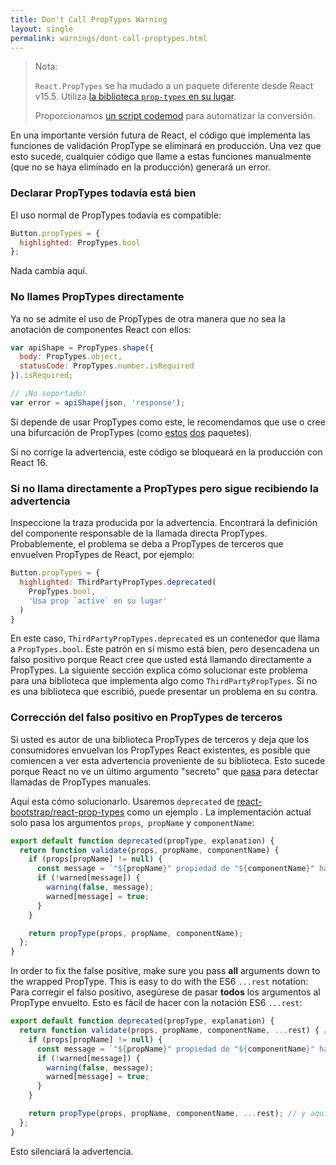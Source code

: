 ```yaml
---
title: Don't Call PropTypes Warning
layout: single
permalink: warnings/dont-call-proptypes.html
---
```


> Nota:
>
> `React.PropTypes` se ha mudado a un paquete diferente desde React v15.5. Utiliza [la biblioteca `prop-types` en su lugar](https://www.npmjs.com/package/prop-types).
>
> Proporcionamos [un script codemod](/blog/2017/04/07/react-v15.5.0.html#migrating-from-react.proptypes) para automatizar la conversión.

En una importante versión futura de React, el código que implementa las funciones de validación PropType se eliminará en producción. Una vez que esto sucede, cualquier código que llame a estas funciones manualmente (que no se haya eliminado en la producción) generará un error.

### Declarar PropTypes todavía está bien

El uso normal de PropTypes todavía es compatible:

```javascript
Button.propTypes = {
  highlighted: PropTypes.bool
};
```

Nada cambia aquí.

### No llames PropTypes directamente

Ya no se admite el uso de PropTypes de otra manera que no sea la anotación de componentes React con ellos:

```javascript
var apiShape = PropTypes.shape({
  body: PropTypes.object,
  statusCode: PropTypes.number.isRequired
}).isRequired;

// ¡No soportado!
var error = apiShape(json, 'response');
```

Si depende de usar PropTypes como este, le recomendamos que use o cree una bifurcación de PropTypes (como [estos](https://github.com/aackerman/PropTypes) [dos](https://github.com/developit/proptypes) paquetes).

Si no corrige la advertencia, este código se bloqueará en la producción con React 16.

### Si no llama directamente a PropTypes pero sigue recibiendo la advertencia

Inspeccione la traza producida por la advertencia. Encontrará la definición del componente responsable de la llamada directa PropTypes. Probablemente, el problema se deba a PropTypes de terceros que envuelven PropTypes de React, por ejemplo:

```js
Button.propTypes = {
  highlighted: ThirdPartyPropTypes.deprecated(
    PropTypes.bool,
    'Usa prop `active` en su lugar'
  )
}
```

En este caso, `ThirdPartyPropTypes.deprecated` es un contenedor que llama a `PropTypes.bool`. Este patrón en sí mismo está bien, pero desencadena un falso positivo porque React cree que usted está llamando directamente a PropTypes. La siguiente sección explica cómo solucionar este problema para una biblioteca que implementa algo como `ThirdPartyPropTypes`. Si no es una biblioteca que escribió, puede presentar un problema en su contra.

### Corrección del falso positivo en PropTypes de terceros

Si usted es autor de una biblioteca PropTypes de terceros y deja que los consumidores envuelvan los PropTypes React existentes, es posible que comiencen a ver esta advertencia proveniente de su biblioteca. Esto sucede porque React no ve un último argumento "secreto" que [pasa](https://github.com/facebook/react/pull/7132) para detectar llamadas de PropTypes manuales.

Aquí esta cómo solucionarlo. Usaremos `deprecated` de [react-bootstrap/react-prop-types](https://github.com/react-bootstrap/react-prop-types/blob/0d1cd3a49a93e513325e3258b28a82ce7d38e690/src/deprecated.js) como un ejemplo . La implementación actual solo pasa los argumentos `props`,` propName` y `componentName`:

```javascript
export default function deprecated(propType, explanation) {
  return function validate(props, propName, componentName) {
    if (props[propName] != null) {
      const message = `"${propName}" propiedad de "${componentName}" ha sido desaprobado.\n${explanation}`;
      if (!warned[message]) {
        warning(false, message);
        warned[message] = true;
      }
    }

    return propType(props, propName, componentName);
  };
}
```

In order to fix the false positive, make sure you pass **all** arguments down to the wrapped PropType. This is easy to do with the ES6 `...rest` notation:
Para corregir el falso positivo, asegúrese de pasar **todos** los argumentos al PropType envuelto. Esto es fácil de hacer con la notación ES6 `...rest`:

```javascript
export default function deprecated(propType, explanation) {
  return function validate(props, propName, componentName, ...rest) { // Nota ...rest aqui
    if (props[propName] != null) {
      const message = `"${propName}" propiedad de "${componentName}" ha sido desaprobado.\n${explanation}`;
      if (!warned[message]) {
        warning(false, message);
        warned[message] = true;
      }
    }

    return propType(props, propName, componentName, ...rest); // y aqui
  };
}
```

Esto silenciará la advertencia.
